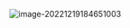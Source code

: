 ![image-20221219184651003](C:/Users/zhy19/AppData/Roaming/Typora/typora-user-images/image-20221219184651003.png)







































































































































































